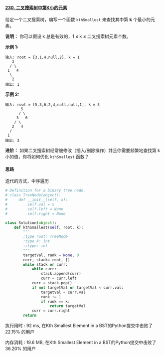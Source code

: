 #### [230. 二叉搜索树中第K小的元素](https://leetcode-cn.com/problems/kth-smallest-element-in-a-bst/)

给定一个二叉搜索树，编写一个函数 `kthSmallest` 来查找其中第 **k** 个最小的元素。

**说明：**
你可以假设 k 总是有效的，1 ≤ k ≤ 二叉搜索树元素个数。

**示例 1:**

```
输入: root = [3,1,4,null,2], k = 1
   3
  / \
 1   4
  \
   2
输出: 1
```

**示例 2:**

```
输入: root = [5,3,6,2,4,null,null,1], k = 3
       5
      / \
     3   6
    / \
   2   4
  /
 1
输出: 3
```

**进阶：**
如果二叉搜索树经常被修改（插入/删除操作）并且你需要频繁地查找第 k 小的值，你将如何优化 `kthSmallest` 函数？



#### 思路

迭代的方式，中序遍历

```python
# Definition for a binary tree node.
# class TreeNode(object):
#     def __init__(self, x):
#         self.val = x
#         self.left = None
#         self.right = None

class Solution(object):
    def kthSmallest(self, root, k):
        """
        :type root: TreeNode
        :type k: int
        :rtype: int
        """
        targetVal, rank = None, 0
        curr, stack= root, []
        while stack or curr:
            while curr:
                stack.append(curr)
                curr = curr.left
            curr = stack.pop()
            if not targetVal or targetVal < curr.val:
                targetVal = curr.val
                rank += 1
                if rank == k:
                    return targetVal
            curr = curr.right
        return
```

执行用时 : 92 ms, 在Kth Smallest Element in a BST的Python提交中击败了22.15% 的用户

内存消耗 : 19.6 MB, 在Kth Smallest Element in a BST的Python提交中击败了36.20% 的用户

